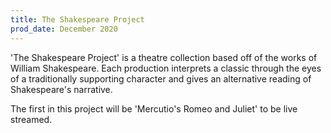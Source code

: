 ```yaml
---
title: The Shakespeare Project
prod_date: December 2020
---
```


'The Shakespeare Project' is a theatre collection based off of the works of William Shakespeare. Each production interprets a classic through the eyes of a traditionally supporting character and gives an alternative reading of Shakespeare's narrative.

The first in this project will be 'Mercutio's Romeo and Juliet' to be live streamed.
